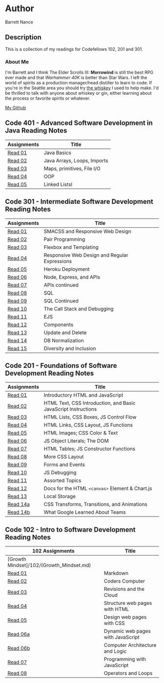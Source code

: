 # Author

Barrett Nance

## Description

This is a collection of my readings for Codefellows 102, 201 and 301.

### About Me

I'm Barrett and I think The Elder Scrolls III: **Morrowind** is still the best RPG ever made and that *Warhammer 40K* is better than Star Wars. I left the world of spirits as a production manager/head distiller to learn to code. If you're in the Seattle area you should try [the whiskey](https://www.tastings.com/Spirits-Review/Copperworks-Distilling-Company-American-Single-Malt-Whiskey-USA-96-Proof-11-01-2018.aspx) I used to help make. I'd be thrilled to talk with anyone about whiskey or gin, either learning about the process or favorite spirits or whatever.

[My Github](https://github.com/baxance)

## Code 401 - Advanced Software Development in Java Reading Notes

Assignments | Title
------------|------
[Read 01](/401/read401-01.md) | Java Basics
[Read 02](/401/read401-02.md) | Java Arrays, Loops, Imports
[Read 03](/401/read401-03.md) | Maps, primitives, File I/O
[Read 04](/401/read401-04.md) | OOP
[Read 05](/401/read401-05.md) | Linked Listsl

## Code 301 - Intermediate Software Development Reading Notes

Assignments | Title
------------|------
[Read 01](/301/read301-01.md) | SMACSS and Responsive Web Design
[Read 02](/301/read301-02.md) | Pair Programming
[Read 03](/301/read301-03.md) | Flexbox and Templating
[Read 04](/301/read301-04.md) | Responsive Web Design and Regular Expressions
[Read 05](/301/read301-05.md) | Heroku Deployment
[Read 06](/301/read301-06.md) | Node, Express, and APIs
[Read 07](/301/read301-07.md) | APIs continued
[Read 08](/301/read301-08.md) | SQL
[Read 09](/301/read301-09.md) | SQL Continued
[Read 10](/301/read301-10.md) | The Call Stack and Debugging
[Read 11](/301/read301-11.md) | EJS
[Read 12](/301/read301-12.md) | Components
[Read 13](/301/read301-13.md) | Update and Delete
[Read 14](/301/read301-14.md) |DB Normalization
[Read 15](/301/read301-15.md) | Diversity and Inclusion

## Code 201 - Foundations of Software Development Reading Notes

Assignments | Title
----------------|------
[Read 01](/201/read201-01.md) | Introductory HTML and JavaScript
[Read 02](/201/read201-02.md) | HTML Text, CSS Introduction, and Basic JavaScript Instructions
[Read 03](/201/read201-03.md) | HTML Lists, CSS Boxes, JS Control Flow
[Read 04](/201/read201-04.md) | HTML Links, CSS Layout, JS Functions
[Read 05](/201/read201-05.md) | HTML Images; CSS Color & Text
[Read 06](/201/read201-06.md) | JS Object Literals; The DOM
[Read 07](/201/read201-07.md) | HTML Tables; JS Constructor Functions
[Read 08](/201/read201-08.md) | More CSS Layout
[Read 09](/201/read201-09.md) | Forms and Events
[Read 10](/201/read201-10.md) | JS Debugging
[Read 11](/201/read201-11.md) | Assorted Topics
[Read 12](/201/read201-12.md) | Docs for the HTML `<canvas>` Element & Chart.js
[Read 13](/201/read201-13.md) | Local Storage
[Read 14a](/201/read201-14a.md) | CSS Transforms, Transitions, and Animations
[Read 14b](/201/read201-14b.md) | What Google Learned About Teams

## Code 102 - Intro to Software Development Reading Notes

102 Assignments | Title
--------------------------|----------
[Growth Mindset]/102/(Growth_Mindset.md) |
[Read 01](/102/Read01_Markdown.md) | Markdown
[Read 02](/102/Read02_Coders_Computer.md) | Coders Computer
[Read 03](/102/Read03_Revisions_Cloud.md) | Revisions and the Cloud
[Read 04](/102/Read04_Structure_HTML.md) | Structure web pages with HTML
[Read 05](/102/Read05_Design_CSS.md) | Design web pages with CSS
[Read 06a](/102/Read06a_Dynamic_JS.md) | Dynamic web pages with JavaScript
[Read 06b](/102/Read06b_Computer_Architecture_Logic.md) | Computer Architecture and Logic
[Read 07](/102/Read07_Programming_JS.md) | Programming with JavaScript
[Read 08](/102/Read08_Operators_Loops) | Operators and Loops
